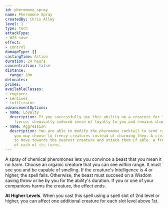 ```yaml
---
id: pheromone_spray
name: Pheromone Spray
createdBy: Chris Alley
level: 1
type: tech
attackType:
- WIS save
effect:
- control
damageType: []
castingTime: Action
duration: 24 hours
concentration: false
distance:
  range: 10m
detonates: 
primes: 
availableClasses:
- engineer
- sentinel
- infiltrator
advancementOptions:
- name: Loyalty       
  description: If you successfully use this ability on a creature for 30 days in a row, the creature develops a 
    fierce, chemically-induced sense of loyalty to you and remains charmed by you indefinitely.
- name: Aggression  
  description: You are able to modify the pheromone cocktail to send creatures into a frenzy. When you use this ability, 
    you may choose to frenzy creatures instead of charming them. A creature that becomes frenzied must use its movement 
    to move towards the nearest creature and attack them if able. A frenzied creature may repeat its save at the end 
    of each of its turns.
---
```


A spray of chemical pheromones lets you convince a beast that you mean it no harm. Choose an organic creature that you can see 
within range. It must see you and be capable of smelling. If the creature's Intelligence is 4 or higher, the spell fails. 
Otherwise, the beast must succeed on a Wisdom saving throw or be <condition id="charmed"/> by you for the ability's duration. 
If you or one of your companions harms the creature, the effect ends.

__At Higher Levels__. When you cast this spell using a spell slot of 2nd level or higher, you can affect one additional 
creature for each slot level above 1st.
